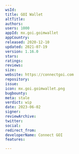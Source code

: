 ```yaml
---
wsId: 
title: GOI Wallet
altTitle: 
authors: 
users: 1000
appId: mx.goi.goimwallet
appCountry: 
released: 2020-12-10
updated: 2021-07-19
version: 1.16.0
stars: 
ratings: 
reviews: 
size: 
website: https://connectgoi.com
repository: 
issue: 
icon: mx.goi.goimwallet.png
bugbounty: 
meta: stale
verdict: wip
date: 2023-06-02
signer: 
reviewArchive: 
twitter: 
social: 
redirect_from: 
developerName: Connect GOI
features: 

---
```


